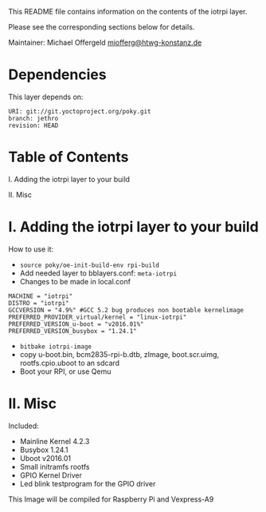 This README file contains information on the contents of the
iotrpi layer.

Please see the corresponding sections below for details.

Maintainer: Michael Offergeld <miofferg@htwg-konstanz.de>

Dependencies
============

This layer depends on:

```
URI: git://git.yoctoproject.org/poky.git
branch: jethro
revision: HEAD
```

Table of Contents
=================

  I. Adding the iotrpi layer to your build
  
 II. Misc


I. Adding the iotrpi layer to your build
=================================================

How to use it:

- ```source poky/oe-init-build-env rpi-build```
- Add needed layer to bblayers.conf: ```meta-iotrpi```
- Changes to be made in local.conf
```
MACHINE = "iotrpi"
DISTRO = "iotrpi"
GCCVERSION = "4.9%" #GCC 5.2 bug produces non bootable kernelimage 
PREFERRED_PROVIDER_virtual/kernel = "linux-iotrpi"
PREFERRED_VERSION_u-boot = "v2016.01%"
PREFERRED_VERSION_busybox = "1.24.1"
```
- ```bitbake iotrpi-image```
- copy u-boot.bin, bcm2835-rpi-b.dtb, zImage, boot.scr.uimg, rootfs.cpio.uboot to an sdcard
- Boot your RPI, or use Qemu

II. Misc
========

Included:

* Mainline Kernel 4.2.3
* Busybox 1.24.1
* Uboot v2016.01
* Small initramfs rootfs
* GPIO Kernel Driver
* Led blink testprogram for the GPIO driver

This Image will be compiled for Raspberry Pi and Vexpress-A9


